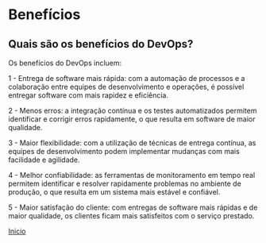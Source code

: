 # **Benefícios**

## **Quais são os benefícios do DevOps?**

Os benefícios do DevOps incluem:

1 - Entrega de software mais rápida: com a automação de processos e a colaboração entre equipes de desenvolvimento e operações, é possível entregar software com mais rapidez e eficiência.

2 - Menos erros: a integração contínua e os testes automatizados permitem identificar e corrigir erros rapidamente, o que resulta em software de maior qualidade.

3 - Maior flexibilidade: com a utilização de técnicas de entrega contínua, as equipes de desenvolvimento podem implementar mudanças com mais facilidade e agilidade.

4 - Melhor confiabilidade: as ferramentas de monitoramento em tempo real permitem identificar e resolver rapidamente problemas no ambiente de produção, o que resulta em um sistema mais estável e confiável.

5 - Maior satisfação do cliente: com entregas de software mais rápidas e de maior qualidade, os clientes ficam mais satisfeitos com o serviço prestado.

 [Inicio](../../README.md)
